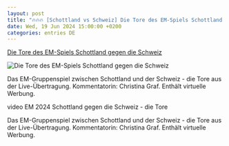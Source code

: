 ```yaml
---
layout: post
title: "🔥🔥🔥 [Schottland vs Schweiz] Die Tore des EM-Spiels Schottland gegen die Schweiz"
date: Wed, 19 Jun 2024 15:00:00 +0200
categories: entries DE
---
```

[Die Tore des EM-Spiels Schottland gegen die Schweiz](https://www.sportschau.de/fussball/uefa-euro-2024/schottland-gegen-die-schweiz-die-tore,video-em-2024-schottland-schweiz-die-tore-100.html)

![Die Tore des EM-Spiels Schottland gegen die Schweiz](https://images.sportschau.de/image/bd1b3d74-8140-4720-af53-19b89862edf7/AAABkDH0EZI/AAABjwnlFvA/16x9-1280/schottland-schweiz-104.jpg)

Das EM-Gruppenspiel zwischen Schottland und der Schweiz - die Tore aus der Live-Übertragung. Kommentatorin: Christina Graf. Enthält virtuelle Werbung.

video EM 2024 Schottland gegen die Schweiz - die Tore

Das EM-Gruppenspiel zwischen Schottland und der Schweiz - die Tore aus der Live-Übertragung. Kommentatorin: Christina Graf. Enthält virtuelle Werbung.

